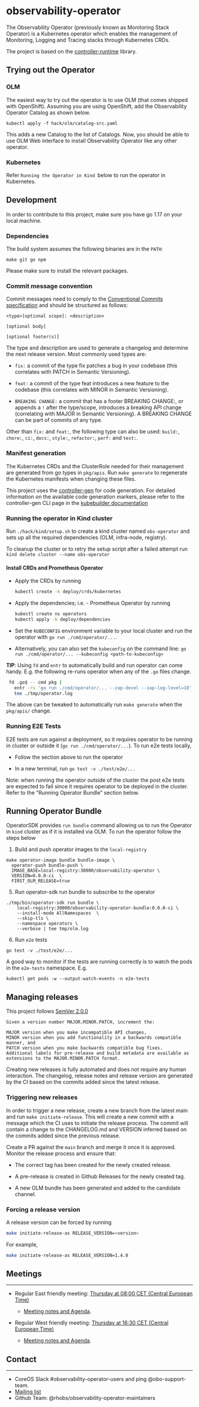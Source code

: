 # observability-operator

The Observability Operator (previously known as Monitoring Stack Operator) is a
Kubernetes operator which enables the management of Monitoring, Logging and
Tracing stacks through Kubernetes CRDs.

The project is based on the [controller-runtime](https://github.com/kubernetes-sigs/controller-runtime) library.

## Trying out the Operator

### OLM

The easiest way to try out the operator is to use OLM (that comes shipped with
OpenShift). Assuming you are using OpenShift, add the Observability Operator Catalog
as shown below.

```
kubectl apply -f hack/olm/catalog-src.yaml
```
This adds a new Catalog to the list of Catalogs. Now, you should be able to use
OLM Web interface to install Observability Operator like any other operator.

### Kubernetes

Refer `Running the Operator in Kind `below to run the operator in Kubernetes.

## Development

In order to contribute to this project, make sure you have go 1.17 on your local machine.

### Dependencies

The build system assumes the following binaries are in the `PATH`:

```
make git go npm
```

Please make sure to install the relevant packages.

### Commit message convention

Commit messages need to comply to the [Conventional Commits specification](https://www.conventionalcommits.org/en/v1.0.0/) and should be structured as follows:

```
<type>[optional scope]: <description>

[optional body]

[optional footer(s)]
```

The type and description are used to generate a changelog and determine the next release version.
Most commonly used types are:

* `fix:` a commit of the type fix patches a bug in your codebase (this correlates with PATCH in Semantic Versioning).

* `feat:` a commit of the type feat introduces a new feature to the codebase (this correlates with MINOR in Semantic Versioning).

* `BREAKING CHANGE:` a commit that has a footer BREAKING CHANGE:, or appends a
 `!` after the type/scope, introduces a breaking API change (correlating with
 MAJOR in Semantic Versioning). A BREAKING CHANGE can be part of commits of any type.

Other than `fix:` and `feat:`, the following type can also be used: `build:`, `chore:`, `ci:`, `docs:`, `style:`, `refactor:`, `perf:` and `test:`.

### Manifest generation

The Kubernetes CRDs and the ClusterRole needed for their management are generated from go types in `pkg/apis`.
Run `make generate` to regenerate the Kubernetes manifests when changing these files.

This project uses the [controller-gen](https://github.com/kubernetes-sigs/controller-tools/tree/master/cmd/controller-gen) for code generation.
For detailed information on the available code generation markers, please refer
to the controller-gen CLI page in the [kubebuilder documentation](https://book.kubebuilder.io/reference/markers.html)

### Running the operator in Kind cluster

Run `./hack/kind/setup.sh` to create a kind cluster named `obs-operator` and
sets up all the required dependencies (OLM, infra-node, registry).

To cleanup the cluster or to retry the setup script after a failed attempt run `kind delete cluster --name obs-operator`

#### Install CRDs and Prometheus Operator

* Apply the CRDs by running
  ```sh
  kubectl create -k deploy/crds/kubernetes
  ```

* Apply the dependencies; i.e. - Prometheus Operator by running

  ```sh
  kubectl create ns operators
  kubectl apply -k deploy/dependencies
  ```

* Set the `KUBECONFIG` environment variable to your local cluster and run the
  operator with `go run ./cmd/operator/...`.

* Alternatively, you can also set the `kubeconfig` on the command line:
  `go run ./cmd/operator/... --kubeconfig <path-to-kubeconfig>`

**TIP**: Using `fd` and `entr` to automatically build and run operator can come handy.
E.g. the following re-runs operator when any of the `.go` files change.

 ```sh
  fd .go$ -- cmd pkg |
    entr -rs 'go run ./cmd/operator/... --zap-devel --zap-log-level=10' 2>&1 |
    tee ./tmp/operator.log
 ```

The above can be tweaked to automatically run `make generate` when the `pkg/apis/` change.

### Running E2E Tests

E2E tests are run against a deployment, so it requires operator to be running
in cluster or outside it (`go run ./cmd/operator/...`). To run e2e tests locally,

* Follow the section above to run the operator

* In a new terminal, run `go test -v ./test/e2e/...`

Note: when running the operator outside of the cluster the post e2e tests are
expected to fail since it requires operator to be deployed in the cluster.
Refer to the "Running Operator Bundle" section below.

## Running Operator Bundle

OperatorSDK provides `run bundle` command allowing us to run the Operator in
`kind` cluster as if it is installed via OLM. To run the operator follow the
steps below

1. Build and push operator images to the `local-registry`
```
make operator-image bundle bundle-image \
  operator-push bundle-push \
  IMAGE_BASE=local-registry:30000/observability-operator \
  VERSION=0.0.0-ci  \
  FIRST_OLM_RELEASE=true
```

5. Run operator-sdk run bundle to subscribe to the operator
```
./tmp/bin/operator-sdk run bundle \
    local-registry:30000/observability-operator-bundle:0.0.0-ci \
    --install-mode AllNamespaces  \
    --skip-tls \
    --namespace operators \
    --verbose | tee tmp/olm.log
```
6. Run `e2e` tests
```
go test -v ./test/e2e/...
```
A good way to monitor if the tests are running correctly is to watch the
pods in the `e2e-tests` namespace. E.g.
```
kubectl get pods -w --output-watch-events -n e2e-tests
```
## Managing releases

This project follows [SemVer 2.0.0](https://semver.org/)

```
Given a version number MAJOR.MINOR.PATCH, increment the:

MAJOR version when you make incompatible API changes,
MINOR version when you add functionality in a backwards compatible manner, and
PATCH version when you make backwards compatible bug fixes.
Additional labels for pre-release and build metadata are available as extensions to the MAJOR.MINOR.PATCH format.
```

Creating new releases is fully automated and does not require any human interaction.
The changelog, release notes and release version are generated by the CI based on the commits added since the latest release.

### Triggering new releases

In order to trigger a new release, create a new branch from the latest main and run `make initiate-release`.
This will create a new commit with a message which the CI uses to initiate the release process.
The commit will contain a change to the CHANGELOG.md and VERSION inferred based on the commits added since the previous release.

Create a PR against the `main` branch and merge it once it is approved. Monitor the release process and ensure that:

* The correct tag has been created for the newly created release.

* A pre-release is created in Github Releases for the newly created tag.

* A new OLM bundle has been generated and added to the candidate channel.

### Forcing a release version

A release version can be forced by running

```sh
make initiate-release-as RELEASE_VERSION=<version>
```

For example,

```sh
make initiate-release-as RELEASE_VERSION=1.4.0
```

## Meetings
___
- Regular East friendly meeting: [Thursday at 08:00 CET (Central European Time)](https://meet.google.com/gwy-vssi-hfr)
  - [Meeting notes and Agenda](https://docs.google.com/document/d/1Iy3CRIEzsHUhtMuzCVRX-8fbmsivcu2iju1J2vN2knQ/edit?usp=meetingnotes&showmeetingnotespromo=true).

- Regular West friendly meeting: [Thursday at 16:30 CET (Central European Time)](https://meet.google.com/gwy-vssi-hfr)
  - [Meeting notes and Agenda](https://docs.google.com/document/d/1Iy3CRIEzsHUhtMuzCVRX-8fbmsivcu2iju1J2vN2knQ/edit?usp=meetingnotes&showmeetingnotespromo=true).

## Contact
___
- CoreOS Slack #observability-operator-users and ping @obo-support-team.
- [Mailing list](mso-users@redhat.com)
- Github Team: @rhobs/observability-operator-maintainers
